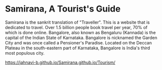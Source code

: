 # Samirana, A Tourist's Guide
Samirana is the sankrit translation of "Traveller". This is a website that is dedicated to travel. Over 1.5 billion people book travel per year, 70% of which is done online. Bangalore, also known as Bengaluru (Kannada) is the capital of the Indian State of Karnataka. Bangalore is nicknamed the Garden City and was once called a Pensioner's Paradise. Located on the Deccan Plateau in the south-eastern part of Karnataka, Bangalore is India's third most populous city.


https://jahnavi-b.github.io/Samirana.github.io/Tourism/
